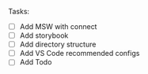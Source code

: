 Tasks:

- [ ] Add MSW with connect
- [ ] Add storybook
- [ ] Add directory structure
- [ ] Add VS Code recommended configs
- [ ] Add Todo
